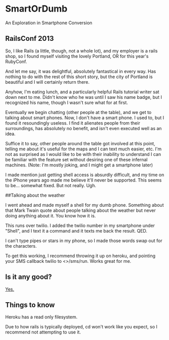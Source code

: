 SmartOrDumb
===========

An Exploration in Smartphone Conversion


## RailsConf 2013

So, I like Rails (a little, though, not a whole lot), and my employer is a rails shop, so I found myself visiting the lovely Portland, OR for this year's RubyConf. 

And let me say, it was delightful, absolutely fantastical in every way. Has nothing to do with the rest of this short story, but the city of Portland is beautiful and I will certainly return there. 

Anyhow, I'm eating lunch, and a particularly helpful Rails tutorial writer sat down next to me. Didn't know who he was until I saw his name badge, but I recognized his name, though I wasn't sure what for at first. 

Eventually we begin chatting (other people at the table), and we get to talking about smart phones. Now, I don't have a smart phone. I used to, but I found it resoundingly useless. I find it alienates people from their surroundings, has absolutely no benefit, and isn't even executed well as an idea. 

Suffice it to say, other people around the table got involved at this point, telling me about it's useful for the maps and I can text much easier, etc. I'm not as surprised as I would like to be with their inability to understand I can be familiar with the feature set without desiring one of these infernal machines. (Note: I'm mostly joking, and I might get a smartphone later)

I made mention just getting shell access is absurdly difficult, and my time on the iPhone years ago made me believe it'll never be supported. This seems to be... somewhat fixed. But not really. Ugh.

##Talking about the weather

I went ahead and made myself a shell for my dumb phone. Something about that Mark Twain quote about people talking about the weather but never doing anything about it. You know how it is. 

This runs over twilio. I added the twilio number in my smartphone under "Shell", and I text it a command and it texts me back the result. QED. 

I can't type pipes or stars in my phone, so I made those words swap out for the characters. 

To get this working, I recommend throwing it up on heroku, and pointing your SMS callback twilio to <<heroku server>>/sms/run. Works great for me.

## Is it any good?

[Yes.](https://news.ycombinator.com/item?id=3067434 "Raganwald's Note To Self")

## Things to know

Heroku has a read only filesystem. 

Due to how rails is typically deployed, cd won't work like you expect, so I recommend not attempting to use it. 
